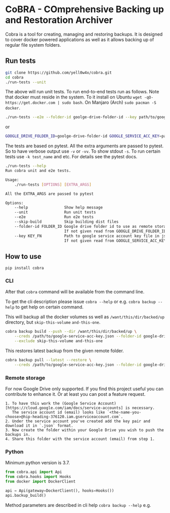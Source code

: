 # CoBRA - COmprehensive Backing up and Restoration Archiver

Cobra is a tool for creating, managing and restoring backups. 
It is designed to cover docker powered applications as well as it allows backing up of 
regular file system folders.

## Run tests

```bash
git clone https://github.com/yell0w4x/cobra.git
cd cobra
./run-tests --unit
```
 
The above will run unit tests. To run end-to-end tests run as follows. 
Note that docker must reside in the system.
To it install on Ubuntu `wget -qO- https://get.docker.com | sudo bash`. 
On Manjaro (Arch) `sudo pacman -S docker`.

```bash
./run-tests --e2e --folder-id goolge-drive-folder-id --key path/to/google-service-account-key.json
```
or
```bash
GOOGLE_DRIVE_FOLDER_ID=goolge-drive-folder-id GOOGLE_SERVICE_ACC_KEY=path/to/key.json ./run-tests --e2e
```

The tests are based on pytest. All the extra arguments are passed to pytest. 
So to have verbose output use `-v` or `-vv`. To show stdout `-s`. 
To run certain tests use `-k test_name` and etc. For details see the pytest docs.

```bash
./run-tests --help
Run cobra unit and e2e tests.

Usage:
    ./run-tests [OPTIONS] [EXTRA_ARGS]

All the EXTRA_ARGS are passed to pytest

Options:
    --help                Show help message
    --unit                Run unit tests
    --e2e                 Run e2e tests
    --skip-build          Skip building dist files
    --folder-id FOLDER_ID Google drive folder id to use as remote storage for e2e tests. 
                          If not given read from GOOGLE_DRIVE_FOLDER_ID environment variable.
    --key KEY_FN          Path to google service account key file in json format
                          If not given read from GOOGLE_SERVICE_ACC_KEY environment variable.
```

## How to use

```
pip install cobra
```

### CLI

After that `cobra` command will be available from the command line.

To get the cli description please issue `cobra --help` or 
e.g. `cobra backup --help` to get help on certain command.

This will backup all the docker volumes ss well as `/want/this/dir/backed/up` 
directory, but `skip-this-volume` `and-this-one`.

```bash
cobra backup build --push --dir /want/this/dir/backed/up \
    --creds /path/to/google-service-acc-key.json --folder-id google-drive-folder-id \
    --exclude skip-this-volume and-this-one
```

This restores latest backup from the given remote folder.

```bash
cobra backup pull --latest --restore \
    --creds /path/to/google-service-acc-key.json --folder-id google-drive-folder-id
```


### Remote storage

For now Google Drive only supported. If you find this project useful you can contribute 
to enhance it. Or at least you can post a feature request.

    1. To have this work the (Google Service Account)[https://cloud.google.com/iam/docs/service-accounts] is necessary.
       The service account id (email) looks like `<the-name-you-choose>@hip-heading-376120.iam.gserviceaccount.com`. 
    2. Under the service account you've created add the key pair and download it in `.json` format. 
    3. Now create the folder within your Google Drive you wish to push the backups in.
    4. Share this folder with the service account (email) from step 1.

### Python

Minimum python version is 3.7.

```python
from cobra.api import Api
from cobra.hooks import Hooks
from docker import DockerClient

api = Api(gateway=DockerClient(), hooks=Hooks())
api.backup_build()
```

Method parameters are described in cli help `cobra backup --help` e.g.
